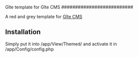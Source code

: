 Gîte template for Gîte CMS
##########################

A red and grey template for [Gîte CMS](https://github.com/tomdoo/gite-cms)

Installation
------------
Simply put it into /app/View/Themed/ and activate it in /app/Config/config.php
